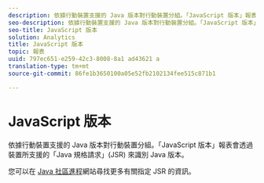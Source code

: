 ```yaml
---
description: 依據行動裝置支援的 Java 版本對行動裝置分組。「JavaScript 版本」報表會透過裝置所支援的「Java 規格請求」(JSR) 來識別 Java 版本。
seo-description: 依據行動裝置支援的 Java 版本對行動裝置分組。「JavaScript 版本」報表會透過裝置所支援的「Java 規格請求」(JSR) 來識別 Java 版本。
seo-title: JavaScript 版本
solution: Analytics
title: JavaScript 版本
topic: 報表
uuid: 797ec651-e259-42c3-8008-8a1 ad43621 a
translation-type: tm+mt
source-git-commit: 86fe1b3650100a05e52fb2102134fee515c871b1

---
```



# JavaScript 版本

依據行動裝置支援的 Java 版本對行動裝置分組。「JavaScript 版本」報表會透過裝置所支援的「Java 規格請求」(JSR) 來識別 Java 版本。

您可以在 [Java 社區進程](https://jcp.org/en/jsr/overview)網站尋找更多有關指定 JSR 的資訊。
